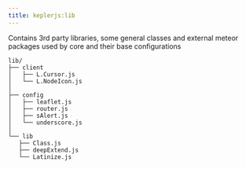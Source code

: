 ```yaml
---
title: keplerjs:lib
---
```


Contains 3rd party libraries, some general classes and external meteor packages used by core and their base configurations

```
lib/
├── client
│   ├── L.Cursor.js
│   └── L.NodeIcon.js
│
├── config
│   ├── leaflet.js
│   ├── router.js
│   ├── sAlert.js
│   └── underscore.js
│
└── lib
   ├── Class.js
   ├── deepExtend.js
   └── Latinize.js

```